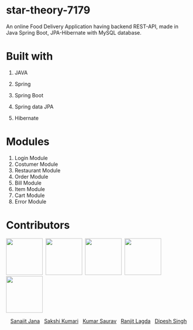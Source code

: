 # star-theory-7179
An online Food Delivery Application having backend REST-API, made in Java Spring Boot, JPA-Hibernate with MySQL database.
# Built with
1. JAVA

2. Spring
3. Spring Boot
4. Spring data JPA
5. Hibernate

# Modules
1. Login Module
2. Costumer Module
3. Restaurant Module
4. Order Module
5. Bill Module
6. Item Module
7. Cart Module
8. Error Module

# Contributors


 
<div><img style="height:100px"; src="https://avatars.githubusercontent.com/u/76105799?v=4">&nbsp;&nbsp;<img style="height:100px"; src="https://avatars.githubusercontent.com/u/83025741?v=4">&nbsp;&nbsp;<img style="height:100px"; src="https://avatars.githubusercontent.com/u/101392926?v=4">&nbsp;&nbsp;<img style="height:100px"; src="https://avatars.githubusercontent.com/u/101393439?v=4">&nbsp;&nbsp;<img style="height:100px"; src="https://avatars.githubusercontent.com/u/84814627?v=4"></div>


&nbsp;&nbsp;&nbsp;<a href="https://github.com/sanajitjana">Sanajit Jana</a>&nbsp;&nbsp;&nbsp;<a href="https://github.com/sakshi00555">Sakshi Kumari</a>&nbsp;&nbsp;&nbsp;<a href="https://github.com/ksaurav11">Kumar Saurav</a>&nbsp;&nbsp;&nbsp;<a href="https://github.com/Ranjit0979">Ranjit Lagda</a>&nbsp;&nbsp;&nbsp;<a href="https://github.com/dipeshsingh253">Dipesh Singh</a>
